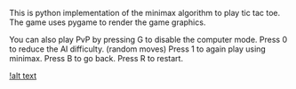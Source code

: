 This is python implementation of the minimax algorithm to play tic tac toe.
The game uses pygame to render the game graphics.

You can also play PvP by pressing G to disable the computer mode.
Press 0 to reduce the AI difficulty. (random moves)
Press 1 to again play using minimax.
Press B to go back.
Press R to restart.

[!alt text](https://github.com/RohanGd/minimaxtictac/blob/main/ingame_ss.png)
